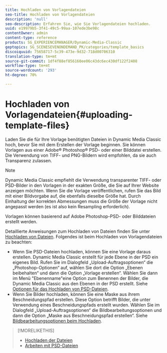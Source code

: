 ```yaml
---
title: Hochladen von Vorlagendateien
seo-title: Hochladen von Vorlagendateien
description: 'null'
seo-description: Erfahren Sie, wie Sie Vorlagendateien hochladen.
uuid: e19979b5-3f41-49c5-99aa-107ede3be98c
contentOwner: admin
content-type: reference
products: SG_EXPERIENCEMANAGER/Dynamic-Media-Classic
geptopics: SG_SCENESEVENONDEMAND_PK/categories/template_basics
discoiquuid: 75658717-5c39-473e-9d32-718d00706310
translation-type: tm+mt
source-git-commit: 1df4f88ef856160ee06c43dc6ec430df122f2408
workflow-type: tm+mt
source-wordcount: '293'
ht-degree: 70%

---
```



# Hochladen von Vorlagendateien{#uploading-template-files}

Laden Sie die für Ihre Vorlage benötigten Dateien in Dynamic Media Classic hoch, bevor Sie mit dem Erstellen der Vorlage beginnen. Sie können Vorlagen aus einer Adobe® Photoshop® PSD- oder einer Bilddatei erstellen. Die Verwendung von TIFF- und PNG-Bildern wird empfohlen, da sie auch Transparenz zulassen.

>[!NOTE]
>
>Dynamic Media Classic empfiehlt die Verwendung transparenter TIFF- oder PSD-Bilder in den Vorlagen in der exakten Größe, die Sie auf Ihrer Website anzeigen möchten. Wenn Sie die Vorlage veröffentlichen, rufen Sie das Bild mit einer Bildvorgabe auf, die ebenfalls dieselbe Größe hat. Durch Einhaltung der korrekten Abmessungen muss die Größe der Vorlage nicht angepasst werden (es ist also kein Resampling erforderlich).

Vorlagen können basierend auf Adobe Photoshop-PSD- oder Bilddateien erstellt werden. 

Detaillierte Anweisungen zum Hochladen von Dateien finden Sie unter [Hochladen von Dateien](uploading-files.md#uploading_files). Folgendes ist beim Hochladen von Vorlagendateien zu beachten:

* Wenn Sie PSD-Dateien hochladen, können Sie eine Vorlage daraus erstellen. Dynamic Media Classic erstellt für jede Ebene in der PSD ein eigenes Bild. Rufen Sie im Dialogfeld „Upload-Auftragsoptionen“ die „Photoshop-Optionen“ auf, wählen Sie dort die Option „Ebenen beibehalten“ und dann die Option „Vorlage erstellen“. Wählen Sie dann im Menü &quot;Ebenenname&quot;eine Option zum Benennen der Bilder, die Dynamic Media Classic aus den Ebenen in der PSD erstellt. Siehe [Optionen für das Hochladen von PSD-Dateien](psd-files.md#psd_upload_options).
* Wenn Sie Bilder hochladen, können Sie eine Maske aus ihrem Beschneidungspfad erstellen. Diese Option betrifft Bilder, die unter Verwendung eines Beschneidungspfads erstellt wurden. Wählen Sie im Dialogfeld „Upload-Auftragsoptionen“ die Bildbearbeitungsoptionen und dann die Option „Maske aus Beschneidungspfad erstellen“. Siehe [Bildbearbeitungsoptionen beim Hochladen](image-editing-options-upload.md#image-editing-options-at-upload).

>[!MORELIKETHIS]
>
>* [Hochladen der Dateien](uploading-files.md#uploading_your_files)
>* [Arbeiten mit PSD-Dateien ](psd-files.md#working_with_psd_files)

